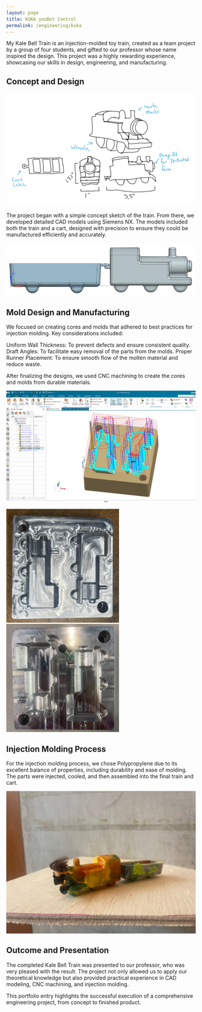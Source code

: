 ```yaml
---
layout: page
title: KUKA youBot Control
permalink: /engineering/kuka
---
```




My Kale Bell Train is an injection-molded toy train, created as a team project by a group of four students, and gifted to our professor whose name inspired the design. This project was a highly rewarding experience, showcasing our skills in design, engineering, and manufacturing.

## Concept and Design  

![sketch](/assets/img/mykalebelltrain/sketch.png)  

The project began with a simple concept sketch of the train. From there, we developed detailed CAD models using Siemens NX. The models included both the train and a cart, designed with precision to ensure they could be manufactured efficiently and accurately. 

![cad](/assets/img/mykalebelltrain/cad.png)  

## Mold Design and Manufacturing

We focused on creating cores and molds that adhered to best practices for injection molding. Key considerations included:

Uniform Wall Thickness: To prevent defects and ensure consistent quality.
Draft Angles: To facilitate easy removal of the parts from the molds.
Proper Runner Placement: To ensure smooth flow of the molten material and reduce waste.  

After finalizing the designs, we used CNC machining to create the cores and molds from durable materials.

![cam](/assets/img/mykalebelltrain/cam.png)  

<p float="left">
  <img src="/assets/img/mykalebelltrain/core.jpg" width="300" />
  <img src="/assets/img/mykalebelltrain/mold.jpg" width="300" /> 
</p>  

## Injection Molding Process
For the injection molding process, we chose Polypropylene due to its excellent balance of properties, including durability and ease of molding. The parts were injected, cooled, and then assembled into the final train and cart.

![belltrain](/assets/img/mykalebelltrain/belltrain.JPEG)  

## Outcome and Presentation
The completed Kale Bell Train was presented to our professor, who was very pleased with the result. The project not only allowed us to apply our theoretical knowledge but also provided practical experience in CAD modeling, CNC machining, and injection molding.

This portfolio entry highlights the successful execution of a comprehensive engineering project, from concept to finished product.


